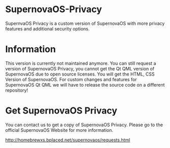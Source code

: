 # SupernovaOS-Privacy
SupernvaOS Privacy is a custom version of SupernovaOS with more privacy features and additional security options.

# Information

This version is currently not maintained anymore. You can still request a version of SupernovaOS Privacy, you cannot get the Qt QML version of SupernovaOS due to open source licenses. You will get the HTML, CSS Version of SupernovaOS. 
For custom changes and features for SupernovaOS Qt QML we will have to release the source code on a different repository! 

# Get SupernovaOS Privacy

You can contact us to get a copy of SupernovaOS Privacy. 
Please go to the official SupernovaOS Website for more information. 

http://homebrewxs.bplaced.net/supernovaos/requests.html

